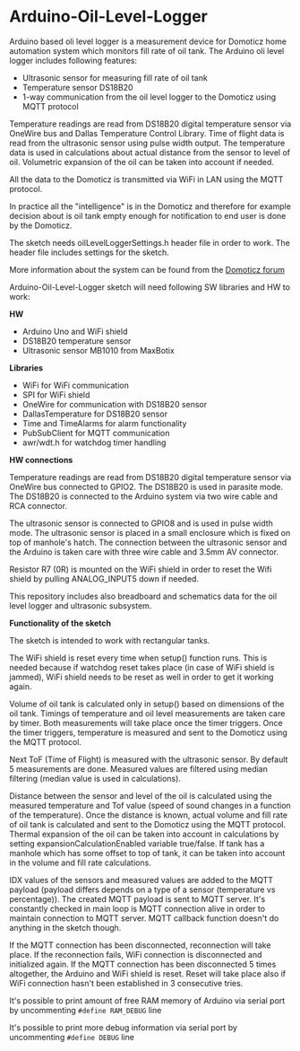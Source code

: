 Arduino-Oil-Level-Logger
=================

Arduino based oli level logger is a measurement device for Domoticz home automation system which monitors
fill rate of oil tank. The Arduino oli level logger includes following features:

* Ultrasonic sensor for measuring fill rate of oil tank
* Temperature sensor DS18B20
* 1-way communication from the oil level logger to the Domoticz using MQTT protocol

Temperature readings are read from DS18B20 digital temperature sensor via OneWire bus and Dallas Temperature Control Library.
Time of flight data is read from the ultrasonic sensor using pulse width output. The temperature data is used in calculations
about actual distance from the sensor to level of oil. Volumetric expansion of the oil can be taken into account if needed.

All the data to the Domoticz is transmitted via WiFi in LAN using the MQTT protocol.

In practice all the "intelligence" is in the Domoticz and therefore for example decision about is oil tank empty enough for notification
to end user is done by the Domoticz.

The sketch needs oilLevelLoggerSettings.h header file in order to work. The header file includes settings for the sketch.

More information about the system can be found from the [Domoticz forum](https://www.domoticz.com/forum/viewtopic.php?f=38&t=8647)

Arduino-Oil-Level-Logger sketch will need following SW libraries and HW to work:

**HW**

* Arduino Uno and WiFi shield
* DS18B20 temperature sensor
* Ultrasonic sensor MB1010 from MaxBotix

**Libraries**

* WiFi for WiFi communication
* SPI for WiFi shield
* OneWire for communication with DS18B20 sensor
* DallasTemperature for DS18B20 sensor
* Time and TimeAlarms for alarm functionality
* PubSubClient for MQTT communication
* awr/wdt.h for watchdog timer handling

**HW connections**

Temperature readings are read from DS18B20 digital temperature sensor via OneWire bus connected to GPIO2. 
The DS18B20 is used in parasite mode. The DS18B20 is connected to the Arduino system via two wire cable and RCA connector.

The ultrasonic sensor is connected to GPIO8 and is used in pulse width mode. The ultrasonic sensor is placed in a small enclosure which
is fixed on top of manhole's hatch. The connection between the ultrasonic sensor and the Arduino is taken care with three wire cable and 3.5mm AV connector.

Resistor R7 (0R) is mounted on the WiFi shield in order to reset the Wifi shield by pulling ANALOG_INPUT5 down if needed. 

This repository includes also breadboard and schematics data for the oil level logger and ultrasonic subsystem.

**Functionality of the sketch**

The sketch is intended to work with rectangular tanks.

The WiFi shield is reset every time when setup() function runs. This is needed because if watchdog reset takes place (in case of WiFi shield is jammed), WiFi shield
needs to be reset as well in order to get it working again.

Volume of oil tank is calculated only in setup() based on dimensions of the oil tank. Timings of temperature and oil level measurements are taken care by timer. 
Both measurements will take place once the timer triggers. Once the timer triggers, temperature is measured and sent to the Domoticz using the MQTT protocol.

Next ToF (Time of Flight) is measured with the ultrasonic sensor. By default 5 measurements are done. Measured values are filtered using median filtering (median value is used in calculations).

Distance between the sensor and level of the oil is calculated using the measured temperature and Tof value (speed of sound changes in a function of the temperature).
Once the distance is known, actual volume and fill rate of oil tank is calculated and sent to the Domoticz using the MQTT protocol. Thermal expansion of the oil can be taken into account in calculations
by setting expansionCalculationEnabled variable true/false. If tank has a manhole which has some offset to top of tank, it can be taken into account in the volume and fill rate calculations.

IDX values of the sensors and measured values are added to the MQTT payload (payload differs depends on a type of a sensor (temperature vs percentage)). 
The created MQTT payload is sent to MQTT server. It's constantly checked in main loop is MQTT connection alive in order to maintain connection to MQTT server. 
MQTT callback function doesn't do anything in the sketch though.

If the MQTT connection has been disconnected, reconnection will take place. If the reconnection fails, WiFi connection is disconnected and initialized again.
If the MQTT connection has been disconnected 5 times altogether, the Arduino and WiFi shield is reset. Reset will take place also if WiFi connection
hasn't been established in 3 consecutive tries.

It's possible to print amount of free RAM memory of Arduino via serial port by uncommenting `#define RAM_DEBUG` line

It's possible to print more debug information via serial port by uncommenting `#define DEBUG` line
